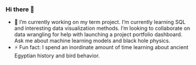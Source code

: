 ### Hi there 👋



- 🔭 I’m currently working on my term project. I’m currently learning SQL and interesting data visualization methods. I’m looking to collaborate on data wrangling for help with launching a project portfolio dashboard. Ask me about machine learning models and black hole physics.
- ⚡ Fun fact: I spend an inordinate amount of time learning about ancient Egyptian history and bird behavior. 

